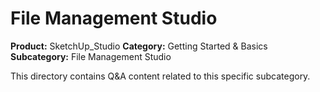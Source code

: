 # File Management Studio

**Product:** SketchUp_Studio
**Category:** Getting Started & Basics
**Subcategory:** File Management Studio

This directory contains Q&A content related to this specific subcategory.
